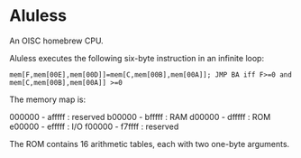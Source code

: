 # Aluless
An OISC homebrew CPU.

Aluless executes the following six-byte instruction in an infinite loop:

`mem[F,mem[00E],mem[00D]]=mem[C,mem[00B],mem[00A]]; JMP BA iff F>=0 and mem[C,mem[00B],mem[00A]] >=0`

The memory map is:

000000 - afffff : reserved
b00000 - bfffff : RAM
d00000 - dfffff : ROM
e00000 - efffff : I/O 
f00000 - f7ffff : reserved

The ROM contains 16 arithmetic tables, each with two one-byte arguments.

